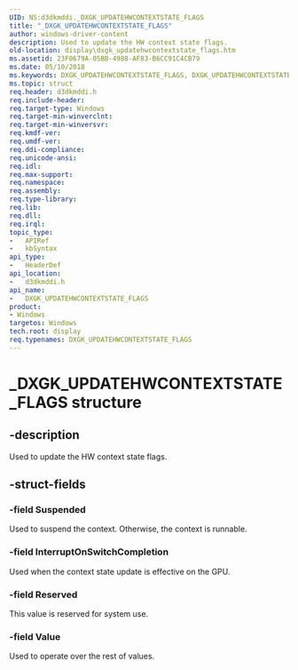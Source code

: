 ```yaml
---
UID: NS:d3dkmddi._DXGK_UPDATEHWCONTEXTSTATE_FLAGS
title: "_DXGK_UPDATEHWCONTEXTSTATE_FLAGS"
author: windows-driver-content
description: Used to update the HW context state flags.
old-location: display\dxgk_updatehwcontextstate_flags.htm
ms.assetid: 23F0679A-05BB-4988-AF83-B6CC91C4CB79
ms.date: 05/10/2018
ms.keywords: DXGK_UPDATEHWCONTEXTSTATE_FLAGS, DXGK_UPDATEHWCONTEXTSTATE_FLAGS structure [Display Devices], _DXGK_UPDATEHWCONTEXTSTATE_FLAGS, d3dkmddi/DXGK_UPDATEHWCONTEXTSTATE_FLAGS, display.dxgk_updatehwcontextstate_flags
ms.topic: struct
req.header: d3dkmddi.h
req.include-header: 
req.target-type: Windows
req.target-min-winverclnt: 
req.target-min-winversvr: 
req.kmdf-ver: 
req.umdf-ver: 
req.ddi-compliance: 
req.unicode-ansi: 
req.idl: 
req.max-support: 
req.namespace: 
req.assembly: 
req.type-library: 
req.lib: 
req.dll: 
req.irql: 
topic_type:
-	APIRef
-	kbSyntax
api_type:
-	HeaderDef
api_location:
-	d3dkmddi.h
api_name:
-	DXGK_UPDATEHWCONTEXTSTATE_FLAGS
product:
- Windows
targetos: Windows
tech.root: display
req.typenames: DXGK_UPDATEHWCONTEXTSTATE_FLAGS
---
```


# _DXGK_UPDATEHWCONTEXTSTATE_FLAGS structure


## -description


Used to update the HW context state flags.


## -struct-fields




### -field Suspended

Used to suspend the context. Otherwise, the context is runnable.


### -field InterruptOnSwitchCompletion

Used when the context state update is effective on the GPU.


### -field Reserved

This value is reserved for system use.


### -field Value

Used to operate over the rest of values.

